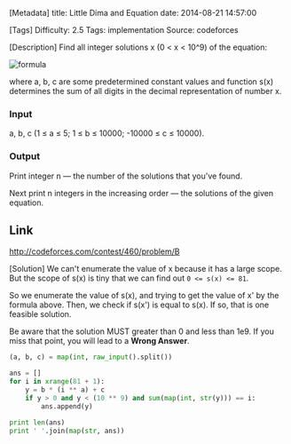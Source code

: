 [Metadata]
title: Little Dima and Equation
date: 2014-08-21 14:57:00

[Tags]
Difficulty: 2.5
Tags: implementation
Source: codeforces

[Description]
Find all integer solutions x (0 < x < 10^9) of the equation:

![formula][1]

where a, b, c are some predetermined constant values and function s(x) determines the sum of all digits in the decimal representation of number x.

### Input

a, b, c (1 ≤ a ≤ 5; 1 ≤ b ≤ 10000; -10000 ≤ c ≤ 10000).

### Output

Print integer n — the number of the solutions that you've found. 

Next print n integers in the increasing order — the solutions of the given equation.

## Link

http://codeforces.com/contest/460/problem/B

[Solution]
We can't enumerate the value of x because it has a large scope. But the scope of s(x) is tiny that we can find out ``0 <= s(x) <= 81``.

So we enumerate the value of s(x), and trying to get the value of x' by the formula above. Then, we check if s(x') is equal to s(x). If so, that is one feasible solution. 

Be aware that the solution MUST greater than 0 and less than 1e9. If you miss that point, you will lead to a **Wrong Answer**.

```python
(a, b, c) = map(int, raw_input().split())

ans = []
for i in xrange(81 + 1):
    y = b * (i ** a) + c
    if y > 0 and y < (10 ** 9) and sum(map(int, str(y))) == i:
        ans.append(y)

print len(ans)
print ' '.join(map(str, ans))
```

[1]: http://intgraph.qiniudn.com/little-dima-and-equation-formula.png

